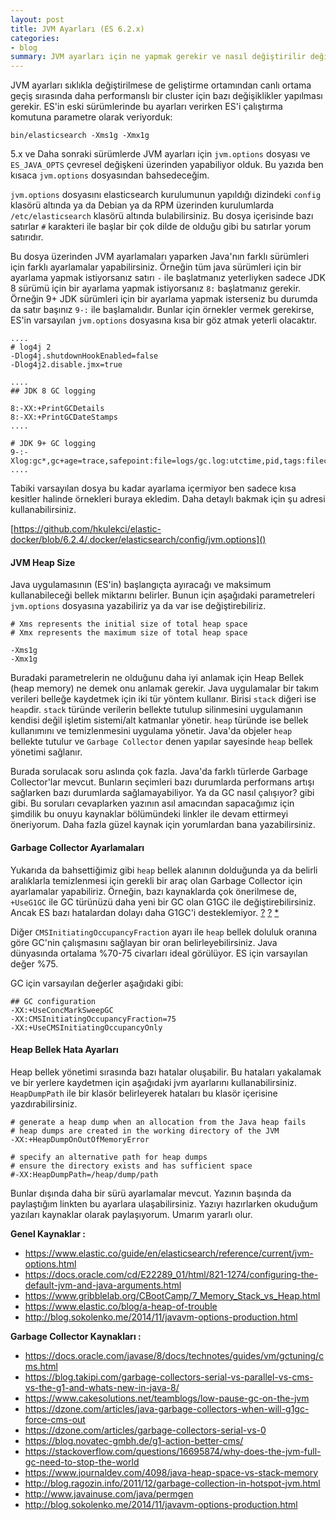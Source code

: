 ```yaml
---
layout: post
title: JVM Ayarları (ES 6.2.x)
categories:
- blog
summary: JVM ayarları için ne yapmak gerekir ve nasıl değiştirilir değinmeye çalıştık ve bu ayarlardan bazılarını daha detaylıca açıklamaya çalıştık.
---
```


JVM ayarları sıklıkla değiştirilmese de geliştirme ortamından canlı ortama geçiş sırasında daha performanslı bir cluster için bazı değişiklikler yapılması gerekir. ES'in eski sürümlerinde bu ayarları verirken ES'i çalıştırma komutuna parametre olarak veriyorduk:

```
bin/elasticsearch -Xms1g -Xmx1g
```

5.x ve Daha sonraki sürümlerde JVM ayarları için `jvm.options` dosyası ve `ES_JAVA_OPTS` çevresel değişkeni üzerinden yapabiliyor olduk. Bu yazıda ben kısaca `jvm.options` dosyasından bahsedeceğim. 

`jvm.options` dosyasını elasticsearch kurulumunun yapıldığı dizindeki `config` klasörü altında ya da Debian ya da RPM üzerinden kurulumlarda `/etc/elasticsearch` klasörü altında bulabilirsiniz. Bu dosya içerisinde bazı satırlar `#` karakteri ile başlar bir çok dilde de olduğu gibi bu satırlar yorum satırıdır. 

Bu dosya üzerinden JVM ayarlamaları yaparken Java'nın farklı sürümleri için farklı ayarlamalar yapabilirsiniz. Örneğin tüm java sürümleri için bir ayarlama yapmak istiyorsanız satırı `-` ile başlatmanız yeterliyken sadece JDK 8 sürümü için bir ayarlama yapmak istiyorsanız `8:` başlatmanız gerekir. Örneğin 9+ JDK sürümleri için bir ayarlama yapmak isterseniz bu durumda da satır başınız `9-:` ile başlamalıdır. Bunlar için örnekler vermek gerekirse, ES'in varsayılan `jvm.options` dosyasına kısa bir göz atmak yeterli olacaktır. 

```
....
# log4j 2
-Dlog4j.shutdownHookEnabled=false
-Dlog4j2.disable.jmx=true

....
## JDK 8 GC logging

8:-XX:+PrintGCDetails
8:-XX:+PrintGCDateStamps
....

# JDK 9+ GC logging
9-:-Xlog:gc*,gc+age=trace,safepoint:file=logs/gc.log:utctime,pid,tags:filecount=32,filesize=64m
....
```

Tabiki varsayılan dosya bu kadar ayarlama içermiyor ben sadece kısa kesitler halinde örnekleri buraya ekledim. Daha detaylı bakmak için şu adresi kullanabilirsiniz. 

[https://github.com/hkulekci/elastic-docker/blob/6.2.4/.docker/elasticsearch/config/jvm.options]()

#### JVM Heap Size

Java uygulamasının (ES'in) başlangıçta ayıracağı ve maksimum kullanabileceği bellek miktarını belirler. Bunun için aşağıdaki parametreleri `jvm.options` dosyasına yazabiliriz ya da var ise değiştirebiliriz.

```
# Xms represents the initial size of total heap space
# Xmx represents the maximum size of total heap space

-Xms1g
-Xmx1g
```

Buradaki parametrelerin ne olduğunu daha iyi anlamak için Heap Bellek (heap memory) ne demek onu anlamak gerekir. Java uygulamalar bir takım verileri belleğe kaydetmek için iki tür yöntem kullanır. Birisi `stack` diğeri ise `heap`dir. `stack` türünde verilerin bellekte tutulup silinmesini uygulamanın kendisi değil işletim sistemi/alt katmanlar yönetir. `heap` türünde ise bellek kullanımını ve temizlenmesini uygulama yönetir. Java'da objeler `heap` bellekte tutulur ve `Garbage Collector` denen yapılar sayesinde `heap` bellek yönetimi sağlanır.

Burada sorulacak soru aslında çok fazla. Java'da farklı türlerde Garbage Collector'lar mevcut. Bunların seçimleri bazı durumlarda performans artışı sağlarken bazı durumlarda sağlamayabiliyor. Ya da GC nasıl çalışıyor? gibi gibi. Bu soruları cevaplarken yazının asıl amacından sapacağımız için şimdilik bu onuyu kaynaklar bölümündeki linkler ile devam ettirmeyi öneriyorum. Daha fazla güzel kaynak için yorumlardan bana yazabilirsiniz. 

#### Garbage Collector Ayarlamaları

Yukarıda da bahsettiğimiz gibi `heap` bellek alanının dolduğunda ya da belirli aralıklarla temizlenmesi için gerekli bir araç olan Garbage Collector için ayarlamalar yapabiliriz. Örneğin, bazı kaynaklarda çok önerilmese de, `+UseG1GC` ile GC türünüzü daha yeni bir GC olan G1GC ile değiştirebilirsiniz. Ancak ES bazı hatalardan dolayı daha G1GC'i desteklemiyor. [?](https://docs.datastax.com/en/cassandra/3.0/cassandra/operations/opsTuneJVM.html#opsTuneJVM__choose-gc) [?](https://discuss.elastic.co/t/g1gc-in-production-with-regard-to-consistency/47561/3) [*](https://discuss.elastic.co/t/elasticsearch-appears-to-ignore-xx-useg1gc-in-jvm-options/96862)

Diğer `CMSInitiatingOccupancyFraction` ayarı ile `heap` bellek doluluk oranına göre GC'nin çalışmasını sağlayan bir oran belirleyebilirsiniz. Java dünyasında ortalama %70-75 civarları ideal görülüyor. ES için varsayılan değer %75.

GC için varsayılan değerler aşağıdaki gibi:

```
## GC configuration
-XX:+UseConcMarkSweepGC
-XX:CMSInitiatingOccupancyFraction=75
-XX:+UseCMSInitiatingOccupancyOnly
```

#### Heap Bellek Hata Ayarları

Heap bellek yönetimi sırasında bazı hatalar oluşabilir. Bu hataları yakalamak ve bir yerlere kaydetmen için aşağıdaki jvm ayarlarını kullanabilirsiniz. `HeapDumpPath` ile bir klasör belirleyerek hataları bu klasör içerisine yazdırabilirsiniz.

```
# generate a heap dump when an allocation from the Java heap fails
# heap dumps are created in the working directory of the JVM
-XX:+HeapDumpOnOutOfMemoryError

# specify an alternative path for heap dumps
# ensure the directory exists and has sufficient space
#-XX:HeapDumpPath=/heap/dump/path
```

Bunlar dışında daha bir sürü ayarlamalar mevcut. Yazının başında da paylaştığım linkten bu ayarlara ulaşabilirsiniz. Yazıyı hazırlarken okuduğum yazıları kaynaklar olarak paylaşıyorum. Umarım yararlı olur. 


**Genel Kaynaklar :**

 - https://www.elastic.co/guide/en/elasticsearch/reference/current/jvm-options.html
 - https://docs.oracle.com/cd/E22289_01/html/821-1274/configuring-the-default-jvm-and-java-arguments.html
 - https://www.gribblelab.org/CBootCamp/7_Memory_Stack_vs_Heap.html
 - https://www.elastic.co/blog/a-heap-of-trouble
 - http://blog.sokolenko.me/2014/11/javavm-options-production.html

**Garbage Collector Kaynakları :**

 - https://docs.oracle.com/javase/8/docs/technotes/guides/vm/gctuning/cms.html
 - https://blog.takipi.com/garbage-collectors-serial-vs-parallel-vs-cms-vs-the-g1-and-whats-new-in-java-8/
 - https://www.cakesolutions.net/teamblogs/low-pause-gc-on-the-jvm
 - https://dzone.com/articles/java-garbage-collectors-when-will-g1gc-force-cms-out
 - https://dzone.com/articles/garbage-collectors-serial-vs-0
 - https://blog.novatec-gmbh.de/g1-action-better-cms/
 - https://stackoverflow.com/questions/16695874/why-does-the-jvm-full-gc-need-to-stop-the-world
 - https://www.journaldev.com/4098/java-heap-space-vs-stack-memory
 - http://blog.ragozin.info/2011/12/garbage-collection-in-hotspot-jvm.html
 - http://www.javainuse.com/java/permgen
 - http://blog.sokolenko.me/2014/11/javavm-options-production.html